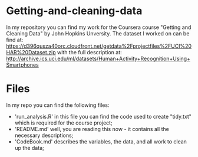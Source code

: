 # Getting-and-cleaning-data

In my repository you can find my work for the Coursera course "Getting and Cleaning Data" by John Hopkins Unversity. The dataset I worked on can be find at: 
https://d396qusza40orc.cloudfront.net/getdata%2Fprojectfiles%2FUCI%20HAR%20Dataset.zip 
with the full description at: 
http://archive.ics.uci.edu/ml/datasets/Human+Activity+Recognition+Using+Smartphones 

# Files
In my repo you can find the following files:
- 'run_analysis.R' in this file you can find the code used to create "tidy.txt" which is required for the course project;
- 'README.md' well, you are reading this now - it contains all the necessary descriptions;
- 'CodeBook.md' describes the variables, the data, and all work to clean up the data;
